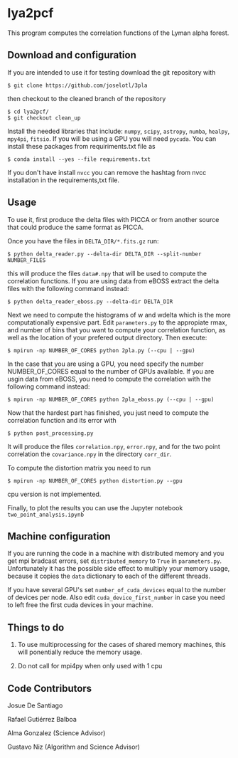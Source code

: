 # lya2pcf
This program computes the correlation functions of the Lyman alpha forest.

## Download and configuration

If you are intended to use it for testing download the git repository with
```
$ git clone https://github.com/joselotl/3pla
```
then checkout to the cleaned branch of the repository
```
$ cd lya2pcf/
$ git checkout clean_up
```

Install the needed libraries that include: `numpy`, `scipy`, `astropy`, `numba`, `healpy`, `mpy4pi`, `fitsio`. If you will be using a GPU you will
need `pycuda`. You can install these packages from requiriments.txt file as
```
$ conda install --yes --file requirements.txt
```
If you don't have install `nvcc` you can remove the hashtag from nvcc installation in the requirements,txt file.
 
## Usage

To use it, first produce the delta files with PICCA or from another source that could produce the same format as PICCA.

Once you have the files in `DELTA_DIR/*.fits.gz` run:
```
$ python delta_reader.py --delta-dir DELTA_DIR --split-number NUMBER_FILES
```
this will produce the files `data#.npy` that will be used to compute the correlation functions. If you are using data from eBOSS extract the delta files with the following command instead:
```
$ python delta_reader_eboss.py --delta-dir DELTA_DIR
```

Next we need to compute the histograms of w and wdelta which is the more computationally expensive part. Edit `parameters.py`
to the appropiate rmax, and number of bins that you want to compute your correlation function, as well as the location of
your prefered output directory. Then execute:
```
$ mpirun -np NUMBER_OF_CORES python 2pla.py (--cpu | --gpu)
```
In the case that you are using a GPU, you need specify the number NUMBER_OF_CORES equal to the number of GPUs available.
If you are usgin data from eBOSS, you need to compute the correlation with the following command instead:
```
$ mpirun -np NUMBER_OF_CORES python 2pla_eboss.py (--cpu | --gpu)
```

Now that the hardest part has finished, you just need to compute the correlation function and its error with
```
$ python post_processing.py
```
It will produce the files `correlation.npy`, `error.npy`, and for the two point correlation the `covariance.npy` in the directory
`corr_dir`.

To compute the distortion matrix you need to run
```
$ mpirun -np NUMBER_OF_CORES python distortion.py --gpu
```
cpu version is not implemented.

Finally, to plot the results you can use the Jupyter notebook `two_point_analysis.ipynb`



## Machine configuration

If you are running the code in a machine with distributed memory and you get mpi bradcast errors, set `distributed_memory`
to `True` in `parameters.py`. Unfortunately it has the possible side effect to multiply your memory usage, because it copies the
 `data` dictionary to each of the different threads.

If you have several GPU's set `number_of_cuda_devices` equal to the number of devices per node. Also edit `cuda_device_first_number`
in case you need to left free the first cuda devices in your machine.


## Things to do

1. To use multiprocessing for the cases of shared memory machines, this will ponentially reduce the memory usage.

3. Do not call for mpi4py when only used with 1 cpu

## Code Contributors

Josue De Santiago

Rafael Gutiérrez Balboa

Alma Gonzalez (Science Advisor)

Gustavo Niz (Algorithm and Science Advisor)
